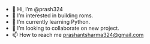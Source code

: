 - 👋 Hi, I’m @prash324
- 👀 I’m interested in building roms.
- 🌱 I’m currently learning Python.
- 💞️ I’m looking to collaborate on new project.
- 📫 How to reach me prashantsharma324@gmail.com

<!---
prash324/prash324 is a ✨ special ✨ repository because its `README.md` (this file) appears on your GitHub profile.
You can click the Preview link to take a look at your changes.
--->

